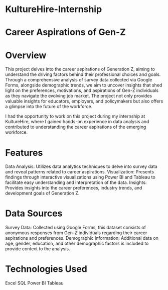 # KultureHire-Internship
# Career Aspirations of Gen-Z
# Overview
  This project delves into the career aspirations of Generation Z, aiming to understand the driving factors behind their professional choices and goals. Through a comprehensive analysis of survey data collected via Google Forms, alongside demographic trends, we aim to uncover insights that shed light on the preferences, motivations, and aspirations of Gen-Z individuals as they navigate the evolving job market. The project not only provides valuable insights for educators, employers, and policymakers but also offers a glimpse into the future of the workforce.

  I had the opportunity to work on this project during my internship at KultureHire, where I gained hands-on experience in data analysis and contributed to understanding the career aspirations of the emerging workforce.

# Features

Data Analysis: Utilizes data analytics techniques to delve into survey data and reveal patterns related to career aspirations.
Visualization: Presents findings through interactive visualizations using Power BI and Tableau to facilitate easy understanding and interpretation of the data.
Insights: Provides insights into the career preferences, industry trends, and development goals of Generation Z.

# Data Sources

 Survey Data: Collected using Google Forms, this dataset consists of anonymous responses from Gen-Z individuals regarding their career aspirations and preferences.
 Demographic Information: Additional data on age, gender, education, and other demographic factors is included to provide context to the analysis.

# Technologies Used
Excel
SQL
Power BI
Tableau
